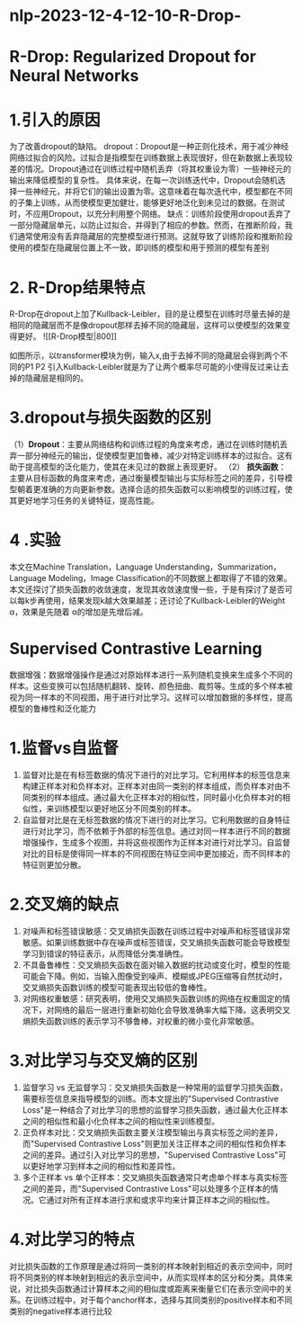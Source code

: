 # nlp-2023-12-4-12-10-R-Drop-
# R-Drop: Regularized Dropout for Neural Networks

# 1.引入的原因
为了改善dropout的缺陷。
dropout：Dropout是一种正则化技术，用于减少神经网络过拟合的风险。过拟合是指模型在训练数据上表现很好，但在新数据上表现较差的情况。Dropout通过在训练过程中随机丢弃（将其权重设为零）一些神经元的输出来降低模型的复杂性。
具体来说，在每一次训练迭代中，Dropout会随机选择一些神经元，并将它们的输出设置为零。这意味着在每次迭代中，模型都在不同的子集上训练，从而使模型更加健壮，能够更好地泛化到未见过的数据。在测试时，不应用Dropout，以充分利用整个网络。
缺点：训练阶段使用dropout丢弃了一部分隐藏层单元，以防止过拟合，并得到了相应的参数。然而，在推断阶段，我们通常使用没有丢弃隐藏层的完整模型进行预测。这就导致了训练阶段和推断阶段使用的模型在隐藏层位置上不一致，即训练的模型和用于预测的模型有差别
# 2. R-Drop结果特点
R-Drop在dropout上加了Kullback-Leibler，目的是让模型在训练时尽量去掉的是相同的隐藏层而不是像dropout那样去掉不同的隐藏层，这样可以使模型的效果变得更好。
![[R-Drop模型|800]]

如图所示，以transformer模块为例，输入x,由于去掉不同的隐藏层会得到两个不同的P1 P2 引入Kullback-Leibler就是为了让两个概率尽可能的小使得反过来让去掉的隐藏层是相同的。
# 3.dropout与损失函数的区别
（1）**Dropout**：主要从网络结构和训练过程的角度来考虑，通过在训练时随机丢弃一部分神经元的输出，促使模型更加鲁棒，减少对特定训练样本的过拟合。这有助于提高模型的泛化能力，使其在未见过的数据上表现更好。
（2） **损失函数**：主要从目标函数的角度来考虑，通过衡量模型输出与实际标签之间的差异，引导模型朝着更准确的方向更新参数。选择合适的损失函数可以影响模型的训练过程，使其更好地学习任务的关键特征，提高性能。
# 4 .实验
本文在Machine Translation，Language Understanding，Summarization，Language Modeling，Image Classification的不同数据上都取得了不错的效果。
本文还探讨了损失函数的收敛速度，发现其收敛速度慢一些，于是有探讨了是否可以每k步再使用，结果发现k越大效果越差；还讨论了Kullback-Leibler的Weight α，效果是先随着 α的增加是先增后减。

# Supervised Contrastive Learning

数据增强：数据增强操作是通过对原始样本进行一系列随机变换来生成多个不同的样本。这些变换可以包括随机翻转、旋转、颜色扭曲、裁剪等。生成的多个样本被视为同一样本的不同视图，用于进行对比学习。这样可以增加数据的多样性，提高模型的鲁棒性和泛化能力
# 1.监督vs自监督
1. 监督对比是在有标签数据的情况下进行的对比学习。它利用样本的标签信息来构建正样本对和负样本对。正样本对由同一类别的样本组成，而负样本对由不同类别的样本组成。通过最大化正样本对的相似性，同时最小化负样本对的相似性，来训练模型以更好地区分不同类别的样本。 
2. 自监督对比是在无标签数据的情况下进行的对比学习。它利用数据的自身特征进行对比学习，而不依赖于外部的标签信息。通过对同一样本进行不同的数据增强操作，生成多个视图，并将这些视图作为正样本对进行对比学习。自监督对比的目标是使得同一样本的不同视图在特征空间中更加接近，而不同样本的特征则更加分散。
# 2.交叉熵的缺点
1. 对噪声和标签错误敏感：交叉熵损失函数在训练过程中对噪声和标签错误非常敏感。如果训练数据中存在噪声或标签错误，交叉熵损失函数可能会导致模型学习到错误的特征表示，从而降低分类准确性。 
2. 不具备鲁棒性：交叉熵损失函数在面对输入数据的扰动或变化时，模型的性能可能会下降。例如，当输入图像受到噪声、模糊或JPEG压缩等自然扰动时，交叉熵损失函数训练的模型可能表现出较低的鲁棒性。 
3. 对网络权重敏感：研究表明，使用交叉熵损失函数训练的网络在权重固定的情况下，对网络的最后一层进行重新初始化会导致准确率大幅下降。这表明交叉熵损失函数训练的表示学习不够鲁棒，对权重的微小变化非常敏感。

# 3.对比学习与交叉熵的区别
1. 监督学习 vs 无监督学习：交叉熵损失函数是一种常用的监督学习损失函数，需要标签信息来指导模型的训练。而本文提出的"Supervised Contrastive Loss"是一种结合了对比学习的思想的监督学习损失函数，通过最大化正样本之间的相似性和最小化负样本之间的相似性来训练模型。
2. 正负样本对比：交叉熵损失函数主要关注模型输出与真实标签之间的差异，而"Supervised Contrastive Loss"则更加关注正样本之间的相似性和负样本之间的差异。通过引入对比学习的思想，"Supervised Contrastive Loss"可以更好地学习到样本之间的相似性和差异性。 
3. 多个正样本 vs 单个正样本：交叉熵损失函数通常只考虑单个样本与真实标签之间的差异，而"Supervised Contrastive Loss"可以处理多个正样本的情况。它通过对所有正样本进行求和或求平均来计算正样本之间的相似性。
# 4.对比学习的特点
对比损失函数的工作原理是通过将同一类别的样本映射到相近的表示空间中，同时将不同类别的样本映射到相远的表示空间中，从而实现样本的区分和分类。具体来说，对比损失函数通过计算样本之间的相似度或距离来衡量它们在表示空间中的关系。在训练过程中，对于每个anchor样本，选择与其同类别的positive样本和不同类别的negative样本进行比较

